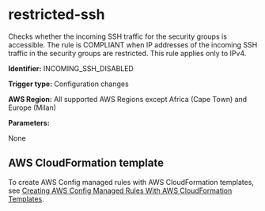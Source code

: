 # restricted\-ssh<a name="restricted-ssh"></a>

Checks whether the incoming SSH traffic for the security groups is accessible\. The rule is COMPLIANT when IP addresses of the incoming SSH traffic in the security groups are restricted\. This rule applies only to IPv4\. 

**Identifier:** INCOMING\_SSH\_DISABLED

**Trigger type:** Configuration changes

**AWS Region:** All supported AWS Regions except Africa \(Cape Town\) and Europe \(Milan\)

**Parameters:**

 None   

## AWS CloudFormation template<a name="w24aac11c29c17d273c15"></a>

To create AWS Config managed rules with AWS CloudFormation templates, see [Creating AWS Config Managed Rules With AWS CloudFormation Templates](aws-config-managed-rules-cloudformation-templates.md)\.
